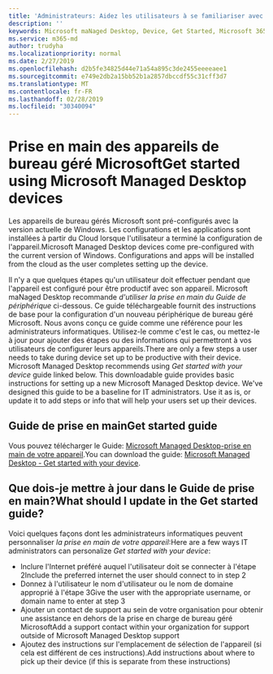 ```yaml
---
title: 'Administrateurs: Aidez les utilisateurs à se familiariser avec leur appareil de bureau géré Microsoft'
description: ''
keywords: Microsoft maNaged Desktop, Device, Get Started, Microsoft 365
ms.service: m365-md
author: trudyha
ms.localizationpriority: normal
ms.date: 2/27/2019
ms.openlocfilehash: d2b5fe34825d44e71a54a895c3de2455eeeeaee1
ms.sourcegitcommit: e749e2db2a15bb52b1a2857dbccdf55c31cff3d7
ms.translationtype: MT
ms.contentlocale: fr-FR
ms.lasthandoff: 02/28/2019
ms.locfileid: "30340094"
---
```

# <a name="get-started-using-microsoft-managed-desktop-devices"></a><span data-ttu-id="66c01-103">Prise en main des appareils de bureau géré Microsoft</span><span class="sxs-lookup"><span data-stu-id="66c01-103">Get started using Microsoft Managed Desktop devices</span></span>

<span data-ttu-id="66c01-p101">Les appareils de bureau gérés Microsoft sont pré-configurés avec la version actuelle de Windows. Les configurations et les applications sont installées à partir du Cloud lorsque l'utilisateur a terminé la configuration de l'appareil.</span><span class="sxs-lookup"><span data-stu-id="66c01-p101">Microsoft Managed Desktop devices come pre-configured with the current version of Windows. Configurations and apps will be installed from the cloud as the user completes setting up the device.</span></span> 
 
<span data-ttu-id="66c01-p102">Il n'y a que quelques étapes qu'un utilisateur doit effectuer pendant que l'appareil est configuré pour être productif avec son appareil. Microsoft maNaged Desktop recommande *d'utiliser la prise en main du Guide de périphérique* ci-dessous. Ce guide téléchargeable fournit des instructions de base pour la configuration d'un nouveau périphérique de bureau géré Microsoft. Nous avons conçu ce guide comme une référence pour les administrateurs informatiques. Utilisez-le comme c'est le cas, ou mettez-le à jour pour ajouter des étapes ou des informations qui permettront à vos utilisateurs de configurer leurs appareils.</span><span class="sxs-lookup"><span data-stu-id="66c01-p102">There are only a few steps a user needs to take during device set up to be productive with their device. Microsoft Managed Desktop recommends using *Get started with your device* guide linked below. This downloadable guide provides basic instructions for setting up a new Microsoft Managed Desktop device. We've designed this guide to be a baseline for IT administrators. Use it as is, or update it to add steps or info that will help your users set up their devices.</span></span> 

## <a name="get-started-guide"></a><span data-ttu-id="66c01-111">Guide de prise en main</span><span class="sxs-lookup"><span data-stu-id="66c01-111">Get started guide</span></span> 
<span data-ttu-id="66c01-112">Vous pouvez télécharger le Guide: [Microsoft Managed Desktop-prise en main de votre appareil](https://www.microsoft.com/en-us/download/details.aspx?id=57918).</span><span class="sxs-lookup"><span data-stu-id="66c01-112">You can download the guide: [Microsoft Managed Desktop - Get started with your device](https://www.microsoft.com/en-us/download/details.aspx?id=57918).</span></span>

## <a name="what-should-i-update-in-the-get-started-guide"></a><span data-ttu-id="66c01-113">Que dois-je mettre à jour dans le Guide de prise en main?</span><span class="sxs-lookup"><span data-stu-id="66c01-113">What should I update in the Get started guide?</span></span>

<span data-ttu-id="66c01-114">Voici quelques façons dont les administrateurs informatiques peuvent personnaliser *la prise en main de votre appareil*:</span><span class="sxs-lookup"><span data-stu-id="66c01-114">Here are a few ways IT administrators can personalize *Get started with your device*:</span></span>
- <span data-ttu-id="66c01-115">Inclure l'Internet préféré auquel l'utilisateur doit se connecter à l'étape 2</span><span class="sxs-lookup"><span data-stu-id="66c01-115">Include the preferred internet the user should connect to in step 2</span></span>
- <span data-ttu-id="66c01-116">Donnez à l'utilisateur le nom d'utilisateur ou le nom de domaine approprié à l'étape 3</span><span class="sxs-lookup"><span data-stu-id="66c01-116">Give the user with the appropriate username, or domain name to enter at step 3</span></span>
- <span data-ttu-id="66c01-117">Ajouter un contact de support au sein de votre organisation pour obtenir une assistance en dehors de la prise en charge de bureau géré Microsoft</span><span class="sxs-lookup"><span data-stu-id="66c01-117">Add a support contact within your organization for support outside of Microsoft Managed Desktop support</span></span>
- <span data-ttu-id="66c01-118">Ajoutez des instructions sur l'emplacement de sélection de l'appareil (si cela est différent de ces instructions).</span><span class="sxs-lookup"><span data-stu-id="66c01-118">Add instructions about where to pick up their device (if this is separate from these instructions)</span></span>

